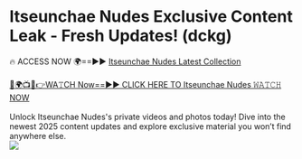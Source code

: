 # Itseunchae Nudes Exclusive Content Leak - Fresh Updates! (dckg)

🔥 ACCESS NOW 🌍==►► <a href="https://tinyurl.com/yc657z5k" rel="nofollow">Itseunchae Nudes Latest Collection</a>
<br><br>
[🔴🌍📺📱👉WA𝚃CH Now==►► CLICK HERE TO Itseunchae Nudes 𝚆𝙰𝚃𝙲𝙷 NOW](https://tinyurl.com/yc657z5k)
<br><br>
Unlock Itseunchae Nudes's private videos and photos today! Dive into the newest 2025 content updates and explore exclusive material you won’t find anywhere else.
<br>
<a href="https://tinyurl.com/yc657z5k" rel="nofollow" data-target="animated-image.originalLink"><img src="https://camo.githubusercontent.com/8a4f000d20f83aca3bf7ec5f350d767afa0574a8a352519fd8cfa583a6f93a33/68747470733a2f2f692e696d6775722e636f6d2f644a486b345a712e676966" data-canonical-src="https://i.imgur.com/dJHk4Zq.gif" style="max-width: 100%; display: inline-block;" data-target="animated-image.originalImage"></a>
<br>
